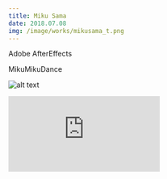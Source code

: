 ```yaml
---
title: Miku Sama
date: 2018.07.08
img: /image/works/mikusama_t.png
---
```

Adobe AfterEffects

MikuMikuDance



![alt text](http://drive.google.com/uc?export=view&id=1wp9KYl8PhY8BgmMdhW8d41smFHjzzFue)

<iframe class="gdrive" src="https://drive.google.com/file/d/18x73Q4xkhOs6eXOr_T1-zZ5ENswcAQaP/preview" frameborder="0" allow="accelerometer; autoplay; clipboard-write; encrypted-media; gyroscope; picture-in-picture" allowfullscreen>
</iframe>